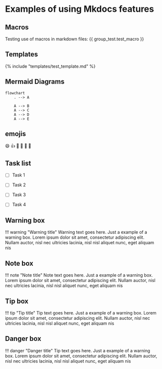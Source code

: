# Examples of using Mkdocs features

## Macros
Testing use of macros in markdown files:
{{ group_test.test_macro }}

## Templates
{% include "templates/test_template.md" %}

## Mermaid Diagrams
```mermaid
flowchart
	. --> A
	
	A --> B
	A --> C
	A --> D
	A --> E
```
## emojis
:smile: :+1: :tada: :rocket: :metal: 🤖

## Task list
- [ ] Task 1
- [ ] Task 2
- [ ] Task 3
- [ ] Task 4


## Warning box
!!! warning "Warning title"
	Warning text goes here. Just a example of a warning box.
    Lorem ipsum dolor sit amet, consectetur adipiscing elit. Nullam auctor, nisl nec ultricies lacinia, nisl nisl aliquet nunc, eget aliquam nis

## Note box
!!! note "Note title"
	Note text goes here. Just a example of a warning box.
    Lorem ipsum dolor sit amet, consectetur adipiscing elit. Nullam auctor, nisl nec ultricies lacinia, nisl nisl aliquet nunc, eget aliquam nis

## Tip box
!!! tip "Tip title"
	Tip text goes here. Just a example of a warning box.
    Lorem ipsum dolor sit amet, consectetur adipiscing elit. Nullam auctor, nisl nec ultricies lacinia, nisl nisl aliquet nunc, eget aliquam nis

## Danger box
!!! danger "Danger title"
	Tip text goes here. Just a example of a warning box.
    Lorem ipsum dolor sit amet, consectetur adipiscing elit. Nullam auctor, nisl nec ultricies lacinia, nisl nisl aliquet nunc, eget aliquam nis

